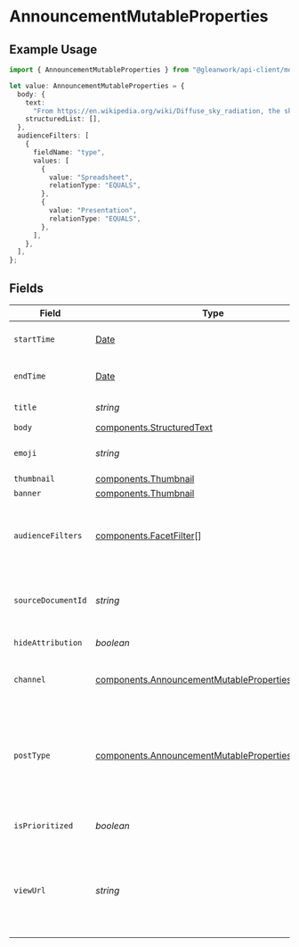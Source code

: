 # AnnouncementMutableProperties

## Example Usage

```typescript
import { AnnouncementMutableProperties } from "@gleanwork/api-client/models/components";

let value: AnnouncementMutableProperties = {
  body: {
    text:
      "From https://en.wikipedia.org/wiki/Diffuse_sky_radiation, the sky is blue because blue light is more strongly scattered than longer-wavelength light.",
    structuredList: [],
  },
  audienceFilters: [
    {
      fieldName: "type",
      values: [
        {
          value: "Spreadsheet",
          relationType: "EQUALS",
        },
        {
          value: "Presentation",
          relationType: "EQUALS",
        },
      ],
    },
  ],
};
```

## Fields

| Field                                                                                                                                                                                                 | Type                                                                                                                                                                                                  | Required                                                                                                                                                                                              | Description                                                                                                                                                                                           |
| ----------------------------------------------------------------------------------------------------------------------------------------------------------------------------------------------------- | ----------------------------------------------------------------------------------------------------------------------------------------------------------------------------------------------------- | ----------------------------------------------------------------------------------------------------------------------------------------------------------------------------------------------------- | ----------------------------------------------------------------------------------------------------------------------------------------------------------------------------------------------------- |
| `startTime`                                                                                                                                                                                           | [Date](https://developer.mozilla.org/en-US/docs/Web/JavaScript/Reference/Global_Objects/Date)                                                                                                         | :heavy_minus_sign:                                                                                                                                                                                    | The date and time at which the announcement becomes active.                                                                                                                                           |
| `endTime`                                                                                                                                                                                             | [Date](https://developer.mozilla.org/en-US/docs/Web/JavaScript/Reference/Global_Objects/Date)                                                                                                         | :heavy_minus_sign:                                                                                                                                                                                    | The date and time at which the announcement expires.                                                                                                                                                  |
| `title`                                                                                                                                                                                               | *string*                                                                                                                                                                                              | :heavy_minus_sign:                                                                                                                                                                                    | The headline of the announcement.                                                                                                                                                                     |
| `body`                                                                                                                                                                                                | [components.StructuredText](../../models/components/structuredtext.md)                                                                                                                                | :heavy_minus_sign:                                                                                                                                                                                    | N/A                                                                                                                                                                                                   |
| `emoji`                                                                                                                                                                                               | *string*                                                                                                                                                                                              | :heavy_minus_sign:                                                                                                                                                                                    | An emoji used to indicate the nature of the announcement.                                                                                                                                             |
| `thumbnail`                                                                                                                                                                                           | [components.Thumbnail](../../models/components/thumbnail.md)                                                                                                                                          | :heavy_minus_sign:                                                                                                                                                                                    | N/A                                                                                                                                                                                                   |
| `banner`                                                                                                                                                                                              | [components.Thumbnail](../../models/components/thumbnail.md)                                                                                                                                          | :heavy_minus_sign:                                                                                                                                                                                    | N/A                                                                                                                                                                                                   |
| `audienceFilters`                                                                                                                                                                                     | [components.FacetFilter](../../models/components/facetfilter.md)[]                                                                                                                                    | :heavy_minus_sign:                                                                                                                                                                                    | Filters which restrict who should see the announcement. Values are taken from the corresponding filters in people search.                                                                             |
| `sourceDocumentId`                                                                                                                                                                                    | *string*                                                                                                                                                                                              | :heavy_minus_sign:                                                                                                                                                                                    | The Glean Document ID of the source document this Announcement was created from (e.g. Slack thread).                                                                                                  |
| `hideAttribution`                                                                                                                                                                                     | *boolean*                                                                                                                                                                                             | :heavy_minus_sign:                                                                                                                                                                                    | Whether or not to hide an author attribution.                                                                                                                                                         |
| `channel`                                                                                                                                                                                             | [components.AnnouncementMutablePropertiesChannel](../../models/components/announcementmutablepropertieschannel.md)                                                                                    | :heavy_minus_sign:                                                                                                                                                                                    | This determines whether this is a Social Feed post or a regular announcement.                                                                                                                         |
| `postType`                                                                                                                                                                                            | [components.AnnouncementMutablePropertiesPostType](../../models/components/announcementmutablepropertiesposttype.md)                                                                                  | :heavy_minus_sign:                                                                                                                                                                                    | This determines whether this is an external-link post or a regular announcement post. TEXT - Regular announcement that can contain rich text. LINK - Announcement that is linked to an external site. |
| `isPrioritized`                                                                                                                                                                                       | *boolean*                                                                                                                                                                                             | :heavy_minus_sign:                                                                                                                                                                                    | Used by the Social Feed to pin posts to the front of the feed.                                                                                                                                        |
| `viewUrl`                                                                                                                                                                                             | *string*                                                                                                                                                                                              | :heavy_minus_sign:                                                                                                                                                                                    | URL for viewing the announcement. It will be set to document URL for announcements from other datasources e.g. simpplr. Can only be written when channel="SOCIAL_FEED".                               |